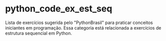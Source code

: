 # python_code_ex_est_seq
Lista de exercícios sugerida pelo "PythonBrasil" para praticar conceitos iniciantes em programação. Essa categoria está relacionada a exercícios de estrutura sequencial em Python.
